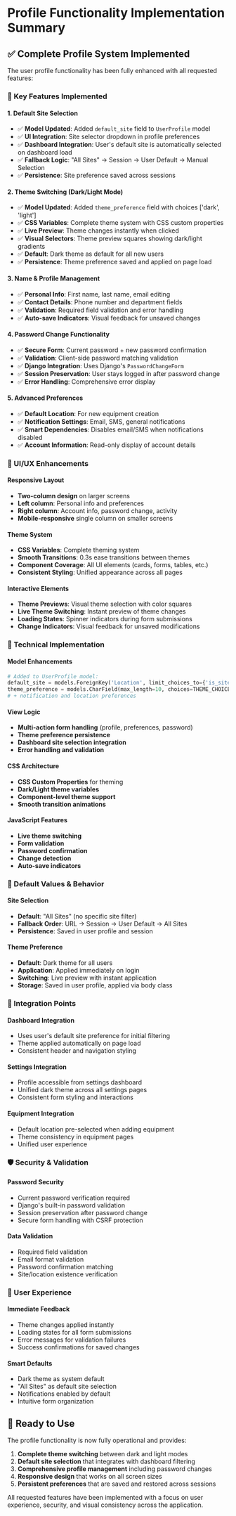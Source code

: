 # Profile Functionality Implementation Summary

## ✅ Complete Profile System Implemented

The user profile functionality has been fully enhanced with all requested features:

### 🎯 Key Features Implemented

#### 1. **Default Site Selection**
- ✅ **Model Updated**: Added `default_site` field to `UserProfile` model
- ✅ **UI Integration**: Site selector dropdown in profile preferences
- ✅ **Dashboard Integration**: User's default site is automatically selected on dashboard load
- ✅ **Fallback Logic**: "All Sites" → Session → User Default → Manual Selection
- ✅ **Persistence**: Site preference saved across sessions

#### 2. **Theme Switching (Dark/Light Mode)**
- ✅ **Model Updated**: Added `theme_preference` field with choices ['dark', 'light']
- ✅ **CSS Variables**: Complete theme system with CSS custom properties
- ✅ **Live Preview**: Theme changes instantly when clicked
- ✅ **Visual Selectors**: Theme preview squares showing dark/light gradients
- ✅ **Default**: Dark theme as default for all new users
- ✅ **Persistence**: Theme preference saved and applied on page load

#### 3. **Name & Profile Management**
- ✅ **Personal Info**: First name, last name, email editing
- ✅ **Contact Details**: Phone number and department fields
- ✅ **Validation**: Required field validation and error handling
- ✅ **Auto-save Indicators**: Visual feedback for unsaved changes

#### 4. **Password Change Functionality**
- ✅ **Secure Form**: Current password + new password confirmation
- ✅ **Validation**: Client-side password matching validation
- ✅ **Django Integration**: Uses Django's `PasswordChangeForm`
- ✅ **Session Preservation**: User stays logged in after password change
- ✅ **Error Handling**: Comprehensive error display

#### 5. **Advanced Preferences**
- ✅ **Default Location**: For new equipment creation
- ✅ **Notification Settings**: Email, SMS, general notifications
- ✅ **Smart Dependencies**: Disables email/SMS when notifications disabled
- ✅ **Account Information**: Read-only display of account details

### 🎨 UI/UX Enhancements

#### **Responsive Layout**
- **Two-column design** on larger screens
- **Left column**: Personal info and preferences
- **Right column**: Account info, password change, activity
- **Mobile-responsive** single column on smaller screens

#### **Theme System**
- **CSS Variables**: Complete theming system
- **Smooth Transitions**: 0.3s ease transitions between themes
- **Component Coverage**: All UI elements (cards, forms, tables, etc.)
- **Consistent Styling**: Unified appearance across all pages

#### **Interactive Elements**
- **Theme Previews**: Visual theme selection with color squares
- **Live Theme Switching**: Instant preview of theme changes
- **Loading States**: Spinner indicators during form submissions
- **Change Indicators**: Visual feedback for unsaved modifications

### 🔧 Technical Implementation

#### **Model Enhancements**
```python
# Added to UserProfile model:
default_site = models.ForeignKey('Location', limit_choices_to={'is_site': True})
theme_preference = models.CharField(max_length=10, choices=THEME_CHOICES, default='dark')
# + notification and location preferences
```

#### **View Logic**
- **Multi-action form handling** (profile, preferences, password)
- **Theme preference persistence**
- **Dashboard site selection integration**
- **Error handling and validation**

#### **CSS Architecture**
- **CSS Custom Properties** for theming
- **Dark/Light theme variables**
- **Component-level theme support**
- **Smooth transition animations**

#### **JavaScript Features**
- **Live theme switching**
- **Form validation**
- **Password confirmation**
- **Change detection**
- **Auto-save indicators**

### 📱 Default Values & Behavior

#### **Site Selection**
- **Default**: "All Sites" (no specific site filter)
- **Fallback Order**: URL → Session → User Default → All Sites
- **Persistence**: Saved in user profile and session

#### **Theme Preference**
- **Default**: Dark theme for all users
- **Application**: Applied immediately on login
- **Switching**: Live preview with instant application
- **Storage**: Saved in user profile, applied via body class

### 🔄 Integration Points

#### **Dashboard Integration**
- Uses user's default site preference for initial filtering
- Theme applied automatically on page load
- Consistent header and navigation styling

#### **Settings Integration**
- Profile accessible from settings dashboard
- Unified dark theme across all settings pages
- Consistent form styling and interactions

#### **Equipment Integration**
- Default location pre-selected when adding equipment
- Theme consistency in equipment pages
- Unified user experience

### 🛡️ Security & Validation

#### **Password Security**
- Current password verification required
- Django's built-in password validation
- Session preservation after password change
- Secure form handling with CSRF protection

#### **Data Validation**
- Required field validation
- Email format validation
- Password confirmation matching
- Site/location existence verification

### 🎯 User Experience

#### **Immediate Feedback**
- Theme changes applied instantly
- Loading states for all form submissions
- Error messages for validation failures
- Success confirmations for saved changes

#### **Smart Defaults**
- Dark theme as system default
- "All Sites" as default site selection
- Notifications enabled by default
- Intuitive form organization

## 🚀 Ready to Use

The profile functionality is now fully operational and provides:

1. **Complete theme switching** between dark and light modes
2. **Default site selection** that integrates with dashboard filtering
3. **Comprehensive profile management** including password changes
4. **Responsive design** that works on all screen sizes
5. **Persistent preferences** that are saved and restored across sessions

All requested features have been implemented with a focus on user experience, security, and visual consistency across the application.